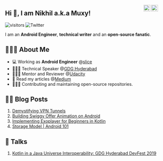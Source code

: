 <a href="https://www.linkedin.com/in/nikhilbansal97" target="_blank" rel="nofollow"><img align="right" alt="Nikhil's Linkdein" width="22px" src="https://cdn.jsdelivr.net/npm/simple-icons@v3/icons/linkedin.svg" /></a>
<a href="https://twitter.com/nikhilbansal97" target="_blank" rel="nofollow"><img align="right" alt="Nikhil's Twitter" width="22px" src="https://cdn.jsdelivr.net/npm/simple-icons@v3/icons/twitter.svg" /></a>

## Hi 👋, I am Nikhil a.k.a Muxy!
![visitors](https://visitor-badge.glitch.me/badge?page_id=nikhilbansal97.nikhilbansal97)
![Twitter](https://img.shields.io/twitter/follow/nikhilbansal97?style=social)


I am an **Android Engineer**, **technical writer** and an **open-source fanatic**.

## 👨🏻‍💻 About Me
* 💻 Working as **Android Engineer** @[slice](https://www.sliceit.com/)
* 👨🏻‍🎓 Technical Speaker @[GDG Hyderabad](https://twitter.com/nikhilbansal97/status/1182370192061419520)
* 👨🏻‍💻 Mentor and Reviewer @[Udacity](https://www.udacity.com/)
* 📝 Read my articles @[Medium](https://medium.com/@nikhil97.nb)
* 👨🏻‍✈️ Contributing and maintaining open-source repositories.

## ✍🏻 Blog Posts
1. [Demystifying VPN Tunnels](https://medium.com/@nikhil97.nb/demystifying-vpn-tunnels-d3fe694de721)
2. [Building Swiggy Offer Animation on Android](https://medium.com/mindorks/building-swiggy-offer-animation-on-android-e3247c6f0a28)
3. [Implementing Exoplayer for Beginners in Kotlin](https://medium.com/mindorks/implementing-exoplayer-for-beginners-in-kotlin-c534706bce4b)
4. [Storage Model | Android 101](https://proandroiddev.com/storage-model-android-101-26bc8aef9609)

## 📢 Talks
1. [Kotlin in a Java Universe Interoperability: GDG Hyderabad DevFest 2019](https://twitter.com/nikhilbansal97/status/1182370192061419520)
